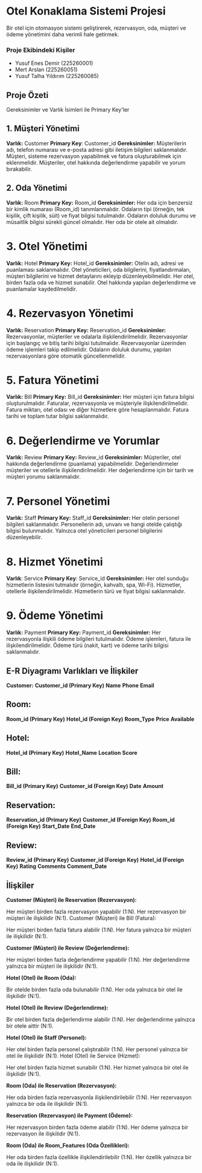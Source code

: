 # Otel Konaklama Sistemi Projesi

Bir otel için otomasyon sistemi geliştirerek, rezervasyon, oda, müşteri ve ödeme yönetimini daha verimli hale getirmek.

### Proje Ekibindeki Kişiler
- Yusuf Enes Demir (225260001)
- Mert Arslan (225260051)
- Yusuf Talha Yıldırım (225260085)

## Proje Özeti

Gereksinimler ve Varlık İsimleri ile Primary Key'ler
## 1. Müşteri Yönetimi
 **Varlık:** Customer
 **Primary Key**: Customer_id
**Gereksinimler:**
Müşterilerin adı, telefon numarası ve e-posta adresi gibi iletişim bilgileri saklanmalıdır.
Müşteri, sisteme rezervasyon yapabilmek ve fatura oluşturabilmek için eklenmelidir.
Müşteriler, otel hakkında değerlendirme yapabilir ve yorum bırakabilir.
## 2. Oda Yönetimi
**Varlık:** Room
 **Primary Key:** Room_id
**Gereksinimler:**
 Her oda için benzersiz bir kimlik numarası (Room_id) tanımlanmalıdır.
 Odaların tipi (örneğin, tek kişilik, çift kişilik, süit) ve fiyat bilgisi tutulmalıdır.
Odaların doluluk durumu ve müsaitlik bilgisi sürekli güncel olmalıdır.
Her oda bir otele ait olmalıdır.
# 3. Otel Yönetimi
**Varlık:** Hotel
**Primary Key:** Hotel_id
**Gereksinimler:**
Otelin adı, adresi ve puanlaması saklanmalıdır.
Otel yöneticileri, oda bilgilerini, fiyatlandırmaları, müşteri bilgilerini ve hizmet detaylarını ekleyip düzenleyebilmelidir.
Her otel, birden fazla oda ve hizmet sunabilir.
Otel hakkında yapılan değerlendirme ve puanlamalar kaydedilmelidir.
# 4. Rezervasyon Yönetimi
**Varlık:** Reservation
**Primary Key:** Reservation_id
**Gereksinimler:**
Rezervasyonlar, müşteriler ve odalarla ilişkilendirilmelidir.
Rezervasyonlar için başlangıç ve bitiş tarihi bilgisi tutulmalıdır.
Rezervasyonlar üzerinden ödeme işlemleri takip edilmelidir.
Odaların doluluk durumu, yapılan rezervasyonlara göre otomatik güncellenmelidir.
# 5. Fatura Yönetimi
**Varlık:** Bill
**Primary Key:** Bill_id
**Gereksinimler:**
Her müşteri için fatura bilgisi oluşturulmalıdır.
Faturalar, rezervasyonla ve müşteriyle ilişkilendirilmelidir.
Fatura miktarı, otel odası ve diğer hizmetlere göre hesaplanmalıdır.
Fatura tarihi ve toplam tutar bilgisi saklanmalıdır.
# 6. Değerlendirme ve Yorumlar
**Varlık:** Review
**Primary Key:** Review_id
**Gereksinimler:**
Müşteriler, otel hakkında değerlendirme (puanlama) yapabilmelidir.
Değerlendirmeler müşteriler ve otellerle ilişkilendirilmelidir.
Her değerlendirme için bir tarih ve müşteri yorumu saklanmalıdır.
# 7. Personel Yönetimi
**Varlık:** Staff
**Primary Key:** Staff_id
**Gereksinimler:**
Her otelin personel bilgileri saklanmalıdır.
Personellerin adı, unvanı ve hangi otelde çalıştığı bilgisi bulunmalıdır.
Yalnızca otel yöneticileri personel bilgilerini düzenleyebilir.
# 8. Hizmet Yönetimi
**Varlık**: Service
**Primary Key**: Service_id
**Gereksinimler:**
Her otel sunduğu hizmetlerin listesini tutmalıdır (örneğin, kahvaltı, spa, Wi-Fi).
Hizmetler, otellerle ilişkilendirilmelidir.
Hizmetlerin türü ve fiyat bilgisi saklanmalıdır.
# 9. Ödeme Yönetimi
**Varlık:** Payment
**Primary Key:** Payment_id
**Gereksinimler:**
Her rezervasyonla ilişkili ödeme bilgileri tutulmalıdır.
Ödeme işlemleri, fatura ile ilişkilendirilmelidir.
Ödeme türü (nakit, kart) ve ödeme tarihi bilgisi saklanmalıdır.
## E-R Diyagramı Varlıkları ve İlişkiler
**Customer:**
**Customer_id (Primary Key)**
**Name**
**Phone**
**Email**
## Room:
**Room_id (Primary Key)**
**Hotel_id (Foreign Key)**
**Room_Type**
**Price**
**Available**
## Hotel:
**Hotel_id (Primary Key)**
**Hotel_Name**
**Location**
**Score**
## Bill:
**Bill_id (Primary Key)**
**Customer_id (Foreign Key)**
**Date**
**Amount**
## Reservation:
**Reservation_id (Primary Key)**
**Customer_id (Foreign Key)**
**Room_id (Foreign Key)**
**Start_Date**
**End_Date**
## Review:
**Review_id (Primary Key)**
**Customer_id (Foreign Key)**
**Hotel_id (Foreign Key)**
**Rating**
**Comments**
**Comment_Date**
## İlişkiler
**Customer (Müşteri) ile Reservation (Rezervasyon):**

Her müşteri birden fazla rezervasyon yapabilir (1:N).
Her rezervasyon bir müşteri ile ilişkilidir (N:1).
Customer (Müşteri) ile Bill (Fatura):

Her müşteri birden fazla fatura alabilir (1:N).
Her fatura yalnızca bir müşteri ile ilişkilidir (N:1).

**Customer (Müşteri) ile Review (Değerlendirme):**

Her müşteri birden fazla değerlendirme yapabilir (1:N).
Her değerlendirme yalnızca bir müşteri ile ilişkilidir (N:1).

**Hotel (Otel) ile Room (Oda):**

Bir otelde birden fazla oda bulunabilir (1:N).
Her oda yalnızca bir otel ile ilişkilidir (N:1).

**Hotel (Otel) ile Review (Değerlendirme):**

Bir otel birden fazla değerlendirme alabilir (1:N).
Her değerlendirme yalnızca bir otele aittir (N:1).

**Hotel (Otel) ile Staff (Personel):**

Her otel birden fazla personel çalıştırabilir (1:N).
Her personel yalnızca bir otel ile ilişkilidir (N:1).
Hotel (Otel) ile Service (Hizmet):

Her otel birden fazla hizmet sunabilir (1:N).
Her hizmet yalnızca bir otel ile ilişkilidir (N:1).

**Room (Oda) ile Reservation (Rezervasyon):**

Her oda birden fazla rezervasyonla ilişkilendirilebilir (1:N).
Her rezervasyon yalnızca bir oda ile ilişkilidir (N:1).

**Reservation (Rezervasyon) ile Payment (Ödeme):**

Her rezervasyon birden fazla ödeme alabilir (1:N).
Her ödeme yalnızca bir rezervasyon ile ilişkilidir (N:1).

**Room (Oda) ile Room_Features (Oda Özellikleri):**

Her oda birden fazla özellikle ilişkilendirilebilir (1:N).
Her özellik yalnızca bir oda ile ilişkilidir (N:1).





